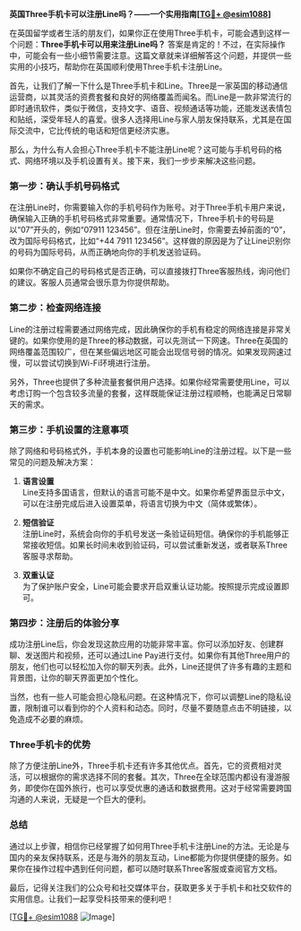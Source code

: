 **英国Three手机卡可以注册Line吗？——一个实用指南[[TG💪+ @esim1088](https://t.me/s/esim1088)]**

在英国留学或者生活的朋友们，如果你正在使用Three手机卡，可能会遇到这样一个问题：**Three手机卡可以用来注册Line吗？** 答案是肯定的！不过，在实际操作中，可能会有一些小细节需要注意。这篇文章就来详细解答这个问题，并提供一些实用的小技巧，帮助你在英国顺利使用Three手机卡注册Line。

首先，让我们了解一下什么是Three手机卡和Line。Three是一家英国的移动通信运营商，以其灵活的资费套餐和良好的网络覆盖而闻名。而Line是一款非常流行的即时通讯软件，类似于微信，支持文字、语音、视频通话等功能，还能发送表情包和贴纸，深受年轻人的喜爱。很多人选择用Line与家人朋友保持联系，尤其是在国际交流中，它比传统的电话和短信更经济实惠。

那么，为什么有人会担心Three手机卡不能注册Line呢？这可能与手机号码的格式、网络环境以及手机设置有关。接下来，我们一步步来解决这些问题。

### 第一步：确认手机号码格式

在注册Line时，你需要输入你的手机号码作为账号。对于Three手机卡用户来说，确保输入正确的手机号码格式非常重要。通常情况下，Three手机卡的号码是以“07”开头的，例如“07911 123456”。但在注册Line时，你需要去掉前面的“0”，改为国际号码格式，比如“+44 7911 123456”。这样做的原因是为了让Line识别你的号码为国际号码，从而正确地向你的手机发送验证码。

如果你不确定自己的号码格式是否正确，可以直接拨打Three客服热线，询问他们的建议。客服人员通常会很乐意为你提供帮助。

### 第二步：检查网络连接

Line的注册过程需要通过网络完成，因此确保你的手机有稳定的网络连接是非常关键的。如果你使用的是Three的移动数据，可以先测试一下网速。Three在英国的网络覆盖范围较广，但在某些偏远地区可能会出现信号弱的情况。如果发现网速过慢，可以尝试切换到Wi-Fi环境进行注册。

另外，Three也提供了多种流量套餐供用户选择。如果你经常需要使用Line，可以考虑订购一个包含较多流量的套餐，这样既能保证注册过程顺畅，也能满足日常聊天的需求。

### 第三步：手机设置的注意事项

除了网络和号码格式外，手机本身的设置也可能影响Line的注册过程。以下是一些常见的问题及解决方案：

1. **语言设置**  
   Line支持多国语言，但默认的语言可能不是中文。如果你希望界面显示中文，可以在注册完成后进入设置菜单，将语言切换为中文（简体或繁体）。

2. **短信验证**  
   注册Line时，系统会向你的手机号发送一条验证码短信。确保你的手机能够正常接收短信。如果长时间未收到验证码，可以尝试重新发送，或者联系Three客服寻求帮助。

3. **双重认证**  
   为了保护账户安全，Line可能会要求开启双重认证功能。按照提示完成设置即可。

### 第四步：注册后的体验分享

成功注册Line后，你会发现这款应用的功能非常丰富。你可以添加好友、创建群聊、发送图片和视频，还可以通过Line Pay进行支付。如果你有其他Three用户的朋友，他们也可以轻松加入你的聊天列表。此外，Line还提供了许多有趣的主题和背景图，让你的聊天界面更加个性化。

当然，也有一些人可能会担心隐私问题。在这种情况下，你可以调整Line的隐私设置，限制谁可以看到你的个人资料和动态。同时，尽量不要随意点击不明链接，以免造成不必要的麻烦。

### Three手机卡的优势

除了方便注册Line外，Three手机卡还有许多其他优点。首先，它的资费相对灵活，可以根据你的需求选择不同的套餐。其次，Three在全球范围内都设有漫游服务，即使你在国外旅行，也可以享受优惠的通话和数据费用。这对于经常需要跨国沟通的人来说，无疑是一个巨大的便利。

### 总结

通过以上步骤，相信你已经掌握了如何用Three手机卡注册Line的方法。无论是与国内的亲友保持联系，还是与海外的朋友互动，Line都能为你提供便捷的服务。如果你在操作过程中遇到任何问题，都可以随时联系Three客服或查阅官方文档。

最后，记得关注我们的公众号和社交媒体平台，获取更多关于手机卡和社交软件的实用信息。让我们一起享受科技带来的便利吧！

[[TG💪+ @esim1088](https://t.me/s/esim1088) ![Image](https://i.postimg.cc/4NQfJmqS/Snipaste-2025-05-13-00-14-12.png)]